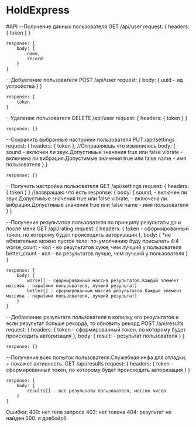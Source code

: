 ﻿# HoldExpress

#API
--Получение данных пользователя
GET /api/user
    request: {
        headers: {
            token
        }
    }

    response: {
        body: {
            name,
            record
        }
    }

--Добавление пользователя
POST /api/user
    request: {
        body: {
            uuid - ид устройства
        }
    }

    response: {
        token
    }

--Удаление пользователя
DELETE /api/user
    request: {
        headers: {
            token
        }
    }

    response: {}

--Сохранить выбранные настройки пользователя
PUT /api/settings
    request: {
        headers: {
            token
        },
        //Отправляешь что изменилось
        body: {
            sound - включен ли звук.Допустимые значения true или false
            vibrate - включена ли вибрация.Допустимые значения true или false
            name - имя пользователя
        }
    }

    response: {}

--Получить настройки пользователя
GET /api/settings
    request: {
        headers: {
            token
        }
    }
    //возвращаю что есть
    response: {
        body: {
            sound, - включен ли звук.Допустимые значения true или false
            vibrate, - включена ли вибрация.Допустимые значения true или false
            name - имя пользователя
        }
    }

--Получение результатов пользователя по принципу результаты до и после меня
GET /api/rating
    request: {
        headers: {
            token - сформированный токен, по которому будет происходить авторизация
        },
        body: {
            *не обязательно можно пустое тело: по-умолчанию буду присылать 4:4
            worse_count - кол - во результатов хуже, чем лучший у пользователя
            better_count - кол - во результатов лучше, чем лучший у пользователя
        }
    }

    response: {
        body: {
            worse[] - сформированный массив результатов.Каждый элемент массива - пара[имя пользователя, лучший результат]
            better[] - сформированный массив результатов.Каждый элемент массива - пара[имя пользователя, лучший результат]
        }
    }

--Добавление результата пользователя в копилку его результатов и если результат больше рекорда, то обновить рекорд
POST /api/results
    request: {
        headers: {
            token - сформированный токен, по которому будет происходить авторизация
        },
        body: {
            result: - результат пользователя
        }
    }

    response: {}

--Получение всех попыток пользователя.Служебная инфа для отладки, + покажет активность.
GET /api/results
    request: {
        headers: {
            token - сформированный токен, по которому будет происходить авторизация
        }
    }

    response: {
        body: {
            results[] - все результаты пользователя, массив чисел
        }
    }

Ошибки: 
    400: нет тела запроса
    403: нет токена
    404: результат не найден
    500: я довбойоб